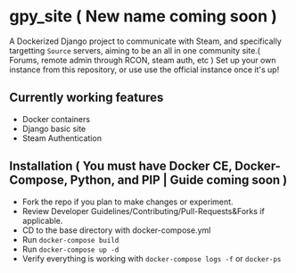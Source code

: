 # gpy_site ( New name coming soon )
A Dockerized Django project to communicate with Steam, and specifically targetting `Source` servers, aiming to be an all in one community site.( Forums, remote admin through RCON, steam auth, etc ) Set up your own instance from this repository, or use use the official instance once it's up!
## Currently working features
- Docker containers
- Django basic site
- Steam Authentication
## Installation ( You must have Docker CE, Docker-Compose, Python, and PIP | Guide coming soon )
- Fork the repo if you plan to make changes or experiment.
- Review Developer Guidelines/Contributing/Pull-Requests&Forks if applicable.
- CD to the base directory with docker-compose.yml
- Run `docker-compose build`
- Run `docker-compose up -d`
- Verify everything is working with `docker-compose logs -f` or `docker-ps`
